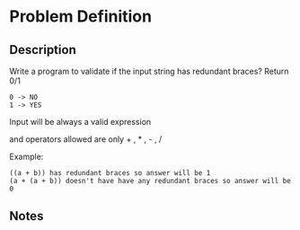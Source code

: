 # Problem Definition

## Description

Write a program to validate if the input string has redundant braces?
Return 0/1

```plaintext
0 -> NO
1 -> YES
```

Input will be always a valid expression

and operators allowed are only + , * , - , /

Example:

```plaintext
((a + b)) has redundant braces so answer will be 1
(a + (a + b)) doesn't have have any redundant braces so answer will be 0
```

## Notes
